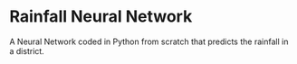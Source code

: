 # Rainfall Neural Network
 A Neural Network coded in Python from scratch that predicts the rainfall in a district.  
